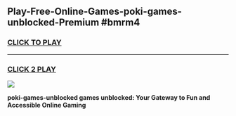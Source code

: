 
## Play-Free-Online-Games-poki-games-unblocked-Premium #bmrm4
<h3>
<a href="https://premium.freeplayer.one?title=poki-games-unblocked&ref=8M">CLICK TO PLAY</a></h3>
<hr>

<h3>
<a href="https://premium.freeplayer.one?title=poki-games-unblocked&ref=8M">CLICK 2 PLAY</a>
  
</h3>

<a href="https://premium.freeplayer.one?title=poki-games-unblocked&ref=8M"><img src="https://clearcache.store/games.png"></a>


**poki-games-unblocked games unblocked: Your Gateway to Fun and Accessible Online Gaming**
